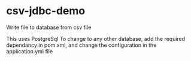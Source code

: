 # csv-jdbc-demo
Write file to database from csv file

This uses PostgreSql
To change to any other database, add the required dependancy in pom.xml, and change the configuration in the application.yml file
